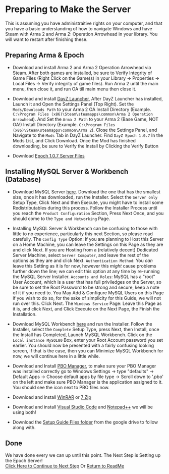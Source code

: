 # Preparing to Make the Server
This is assuming you have administraitive rights on your computer, and that you have a basic understanding of how to navigate Windows and have Steam with Arma 2 and Arma 2: Operation Arrowhead in your library.
You will want to restart after finishing these.
## Preparing Arma & Epoch
* Download and install Arma 2 and Arma 2 Operation Arrowhead via Steam. After both games are installed, be sure to Verify Integrity of Game Files (Right Click on the Game(s) in your Library -> Properties -> Local Files -> Verify integrity of game files). Run Arma 2 until the main menu, then close it, and run OA till main menu then close it.

* Download and install [DayZ Launcher](http://app.dayzlauncher.com/updates/setup_dzlauncher.exe), After DayZ Launcher has installed, Launch it and Open the Settings Panel (Top Right). Set the `Mods/Downloads Path` to your Arma 2 OA Install Directory (Example. `C:\Program Files (x86)\Steam\steamapps\common\Arma 2 Operation Arrowhead`). And Set the `Arma 2 Path` to your Arma 2 (Base Game, NOT OA!) Install Directory (Example. `C:\Program Files (x86)\Steam\steamapps\common\Arma 2`). Close the Settings Panel, and Navigate to the `Mods` Tab in DayZ Launcher. Find `DayZ Epoch 1.0.7` In the Mods List, and Click Download. Once the Mod has finished downloading, be sure to Verify the Install by Clicking the Verify Button

* Download [Epoch 1.0.7 Server Files](https://drive.google.com/file/d/1jDn86sfTwcRae4NZgHK76k_CaY1jOUP2/view)

## Installing MySQL Server & Workbench (Database)
* Download MySQL Server [here](https://dev.mysql.com/downloads/file/?id=508935). Download the one that has the smallest size, once it has downloaded, run the Installer. Select the `Server only` Setup Type, Click Next and then Execute, you might have to install some Redistributables during this process. Follow the Installer Process until you reach the `Product Configuration` Section, Press Next Once, and you should come to the `Type and Networking` Page.

* Installing MySQL Server & Workbench can be confusing to those with little to no experience, particularly this next Section, so please read carefully. 
The `Config Type` Option: If you are planning to Host this Server on a Home Machine, you can leave the Settings on this Page as they are and click Next. If you are Hosting from a (relatively decent) Dedicated Server Machine, select `Server Computer`, and leave the rest of the options as they are and click Next. `Authentication Method`: You *can* leave this Setting as it is for now, however this *might* cause problems further down the line; we can edit this option at any time by re-running the MySQL Server Installer.
`Accounts and Roles`: MySQL has a "root" User Account, which is a user that has full priviledges on the Server, so be sure to set the Root Password to be strong and secure, keep a note of it if you need to. You May Add & Configure MySQL Users on this Page if you wish to do so, for the sake of simplicity for this Guide, we will not run over this. Click Next. The `Windows Service` Page: Leave this Page as it is, and click Next, and Click Execute on the Next Page, the Finish the Installation.

* Download MySQL Workbench [here](https://dev.mysql.com/downloads/file/?id=507335) and run the Installer. Follow the Installer, select the `Complete` Setup Type, press Next, then Install, once the Install has Completed, Launch MySQL Workbench. Click on the `Local instance MySQL80` Box, enter your Root Account password you set earlier. You should now be presented with a fairly confusing looking screen, if that is the case, then you can Minimize MySQL Workbench for now, we will continue here in a little while.

* Download and Install [PBO Manager](https://drive.google.com/file/d/1V_ivuaVIkDJuqULvhwAfbEtlp45eOE-X/view?usp=sharing), to make sure your PBO Manager was installed correctly go to Windows Settings -> type "defaults" -> Default Apps -> Choose default apps by file type -> Scroll down to '.pbo' on the left and make sure PBO Manager is the application assigned to it. You should see the icon next to PBO files now.

* Download and install [WinRAR](https://www.win-rar.com/fileadmin/winrar-versions/winrar/th/winrar-x64-602.exe) or [7 Zip](https://www.7-zip.org/a/7z2106-x64.exe)

* Download and install [Visual Studio Code](https://code.visualstudio.com/docs/?dv=win) and [Notepad++](https://github.com/notepad-plus-plus/notepad-plus-plus/releases/download/v8.1.9.3/npp.8.1.9.3.Installer.x64.exe) we will be using both!

* Download the [Setup Guide Files folder](https://drive.google.com/drive/folders/1ln5BWdNLfw1AcWfyHHCORErb2O-bQwIo) from the google drive to follow along with.

## Done
We have done every we can up until this point. The Next Step is Setting up the Epoch Server!  
[Click Here to Continue to Next Step](../main/ServerSetup.md) Or [Return to ReadMe](../main/README.md)